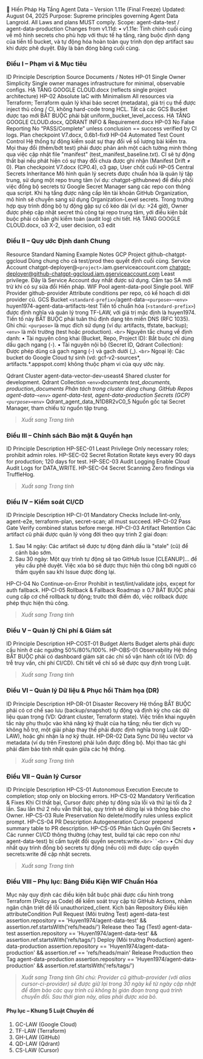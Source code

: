 📜 Hiến Pháp Hạ Tầng Agent Data – Version 1.11e (Final Freeze)
Updated: August 04, 2025 Purpose: Supreme principles governing Agent Data Langroid. All Laws and plans MUST comply. Scope: agent-data-test / agent-data-production Changes from v1.11d:
•	v1.11e: Tinh chỉnh cuối cùng về mô hình secrets cho phù hợp với thực tế hạ tầng, ràng buộc định dạng của tiền tố bucket, và tự động hóa hoàn toàn quy trình dọn dẹp artifact sau khi được phê duyệt. Đây là bản đóng băng cuối cùng.

### Điều I – Phạm vi & Mục tiêu
ID	Principle	Description	Source Documents / Notes
HP-01	Single Owner Simplicity	Single owner manages infrastructure for minimal, observable configs.	HẠ TẦNG GOOGLE CLOUD.docx (reflects single project architecture)
HP-02	Absolute IaC with Minimalism	All resources via Terraform; Terraform quản lý khai báo secret (metadata), giá trị cụ thể được inject thủ công / CI, không hard-code trong HCL. Tất cả các GCS Bucket được tạo mới BẮT BUỘC phải bật uniform_bucket_level_access.	HẠ TẦNG GOOGLE CLOUD.docx, QDRANT INFO & Requirement.docx
HP-03	No False Reporting	No “PASS/Complete” unless conclusion == success verified by CI logs.	Plan checkpoint V7.docx, 0.6b1-fix9
HP-04	Automated Test Count Control	Hệ thống tự động kiểm soát sự thay đổi về số lượng bài kiểm tra. Mọi thay đổi (thêm/bớt test) phải được phản ánh một cách tường minh thông qua việc cập nhật file "manifest" (test_manifest_baseline.txt). CI sẽ tự động thất bại nếu phát hiện có sự thay đổi chưa được ghi nhận (Manifest Drift ≠ 0).	Plan checkpoint V7.docx (CP0.4), o3 gap, User chốt cuối
HP-05	Central Secrets Inheritance	Mô hình quản lý secrets được chuẩn hóa là quản lý tập trung, sử dụng một repo trung tâm (ví dụ: chatgpt-githubnew) để điều phối việc đồng bộ secrets từ Google Secret Manager sang các repo con thông qua script. Khi hạ tầng được nâng cấp lên tài khoản GitHub Organization, mô hình sẽ chuyển sang sử dụng Organization-Level secrets.
Trong trường hợp quy trình đồng bộ tự động gặp sự cố kéo dài (ví dụ: >24 giờ), Owner được phép cập nhật secret thủ công tại repo trung tâm, với điều kiện bắt buộc phải có bản ghi kiểm toán (audit log) chi tiết.	HẠ TẦNG GOOGLE CLOUD.docx, o3 X-2, user decision, o3 edit

### Điều II – Quy ước Định danh Chung
Resource	Standard Naming	Example	Notes
GCP Project	github-chatgpt-ggcloud		Dùng chung cho cả test/prod theo quyết định cuối cùng.
Service Account	chatgpt-deployer@`<project>`.iam.gserviceaccount.com	chatgpt-deployer@github-chatgpt-ggcloud.iam.gserviceaccount.com	Least privilege. Đây là Service Account duy nhất được sử dụng. Cấm tạo SA mới trừ khi có sự sửa đổi Hiến pháp.
WIF Pool	agent-data-pool		Single pool.
WIF Provider	github-provider		Attribute conditions per repo, có kế hoạch di dời provider cũ.
GCS Bucket	`<standard-prefix>`/agent-data-`<purpose>`-`<env>`	huyen1974-agent-data-artifacts-test	Tiền tố chuẩn hóa (`<standard-prefix>`) được định nghĩa và quản lý trong TF-LAW, với giá trị mặc định là huyen1974. Tiền tố này BẮT BUỘC phải tuân thủ định dạng tên miền DNS (RFC 1035). Ghi chú: `<purpose>` là mục đích sử dụng (ví dụ: artifacts, tfstate, backup); `<env>` là môi trường (test hoặc production).
`<br>`
Nguyên tắc chung về định danh:
•	Tài nguyên công khai (Bucket, Repo, Project ID): Bắt buộc chỉ dùng dấu gạch ngang (-).
•	Tài nguyên nội bộ (Secret ID, Qdrant Collection): Được phép dùng cả gạch ngang (-) và gạch dưới (_).
`<br>`
Ngoại lệ: Các bucket do Google Cloud tự sinh (vd: gcf-v2-sources*, artifacts.*.appspot.com) không thuộc phạm vi của quy ước này.

Qdrant Cluster	agent-data-vector-dev-useast4		Shared cluster for development.
Qdrant Collection	`<env>`_documents	test_documents, production_documents	Phân tách trong cluster dùng chung.
GitHub Repos	agent-data-`<env>`	agent-data-test, agent-data-production
Secrets (GCP)	`<purpose>`_`<env>`	Qdrant_agent_data_N1D8R2vC0_5	Nguồn gốc tại Secret Manager, tham chiếu từ nguồn tập trung.
> *Xuất sang Trang tính*

### Điều III – Chính sách Bảo mật & Quyền hạn
ID	Principle	Description
HP-SEC-01	Least Privilege	Only necessary roles; prohibit admin roles.
HP-SEC-02	Secret Rotation	Rotate keys every 90 days for production; 120 days for test.
HP-SEC-03	Audit Logging	Enable Cloud Audit Logs for DATA_WRITE.
HP-SEC-04	Secret Scanning	Zero findings via TruffleHog.
> *Xuất sang Trang tính*

### Điều IV – Kiểm soát CI/CD
ID	Principle	Description
HP-CI-01	Mandatory Checks	Include lint-only, agent-e2e, terraform-plan, secret-scan; all must succeed.
HP-CI-02	Pass Gate	Verify combined status before merge.
HP-CI-03	Artifact Retention	Các artifact cũ phải được quản lý vòng đời theo quy trình 2 giai đoạn:
1.	Sau 14 ngày: Các artifact sẽ được tự động đánh dấu là "stale" (cũ) để cảnh báo sớm.
2.	Sau 30 ngày: Một quy trình tự động sẽ tạo GitHub Issue [CLEANUP]... để yêu cầu phê duyệt. Việc xóa bỏ sẽ được thực hiện thủ công bởi người có thẩm quyền sau khi Issue được đóng lại.

HP-CI-04	No Continue-on-Error	Prohibit in test/lint/validate jobs, except for auth fallback.
HP-CI-05	Rollback & Fallback	Roadmap ≥ 0.7 BẮT BUỘC phải cung cấp cơ chế rollback tự động; trước thời điểm đó, việc rollback được phép thực hiện thủ công.
> *Xuất sang Trang tính*

### Điều V – Quản lý Chi phí & Giám sát
ID	Principle	Description
HP-COST-01	Budget Alerts	Budget alerts phải được cấu hình ở các ngưỡng 50%/80%/100%.
HP-OBS-01	Observability	Hệ thống BẮT BUỘC phải có dashboard giám sát các chỉ số vận hành cốt lõi (VD: độ trễ truy vấn, chi phí CI/CD). Chi tiết về chỉ số sẽ được quy định trong Luật.
> *Xuất sang Trang tính*

### Điều VI – Quản lý Dữ liệu & Phục hồi Thảm họa (DR)
ID	Principle	Description
HP-DR-01	Disaster Recovery	Hệ thống BẮT BUỘC phải có cơ chế sao lưu (backup/snapshot) tự động và định kỳ cho các dữ liệu quan trọng (VD: Qdrant cluster, Terraform state). Việc triển khai nguyên tắc này phụ thuộc vào khả năng kỹ thuật của hạ tầng; nếu tier dịch vụ không hỗ trợ, một giải pháp thay thế phải được định nghĩa trong Luật (QD-LAW), hoặc ghi nhận là nợ kỹ thuật.
HP-DR-02	Data Sync	Dữ liệu vector và metadata (ví dụ trên Firestore) phải luôn được đồng bộ. Mọi thao tác ghi phải đảm bảo tính nhất quán giữa các hệ thống.
> *Xuất sang Trang tính*

### Điều VII – Quản lý Cursor
ID	Principle	Description
HP-CS-01	Autonomous Execution	Execute to completion; stop only on blocking errors.
HP-CS-02	Mandatory Verification & Fixes	Khi CI thất bại, Cursor được phép tự động sửa lỗi và thử lại tối đa 2 lần. Sau lần thứ 2 nếu vẫn thất bại, quy trình sẽ dừng lại và thông báo cho Owner.
HP-CS-03	Rule Preservation	No delete/modify rules unless explicit prompt.
HP-CS-04	PR Description Autogeneration	Cursor prepend summary table to PR description.
HP-CS-05	Phân tách Quyền Ghi Secrets	• Các runner CI/CD thông thường (chạy test, build tại các repo con như agent-data-test) bị cấm tuyệt đối quyền secrets:write.`<br>``<br>` • Chỉ duy nhất quy trình đồng bộ secrets tự động (nếu có) mới được cấp quyền secrets:write để cập nhật secrets.
> *Xuất sang Trang tính*

### Điều VIII – Phụ lục: Bảng Điều Kiện WIF Chuẩn Hóa
Mục này quy định các điều kiện bắt buộc phải được cấu hình trong Terraform (Policy as Code) để kiểm soát truy cập từ GitHub Actions, nhằm ngăn chặn triệt để lỗi unauthorized\_client.
Kịch bản	Repository	Điều kiện attributeCondition
Pull Request (Môi trường Test)	agent-data-test	assertion.repository == 'Huyen1974/agent-data-test' && assertion.ref.startsWith('refs/heads/')
Release theo Tag (Test)	agent-data-test	assertion.repository == 'Huyen1974/agent-data-test' && assertion.ref.startsWith('refs/tags/')
Deploy (Môi trường Production)	agent-data-production	assertion.repository == 'Huyen1974/agent-data-production' && assertion.ref == 'refs/heads/main'
Release Production theo Tag	agent-data-production	assertion.repository == 'Huyen1974/agent-data-production' && assertion.ref.startsWith('refs/tags/')
> *Xuất sang Trang tính*
> *Ghi chú: Provider cũ github-provider (với alias cursor-ci-provider) sẽ được giữ lại trong 30 ngày kể từ ngày cập nhật để đảm bảo các quy trình cũ không bị gián đoạn trong quá trình chuyển đổi. Sau thời gian này, alias phải được xóa bỏ.*

#### Phụ lục – Khung 5 Luật Chuyên đề
1.	GC-LAW (Google Cloud)
2.	TF-LAW (Terraform)
3.	GH-LAW (GitHub)
4.	QD-LAW (Qdrant)
5.	CS-LAW (Cursor)
